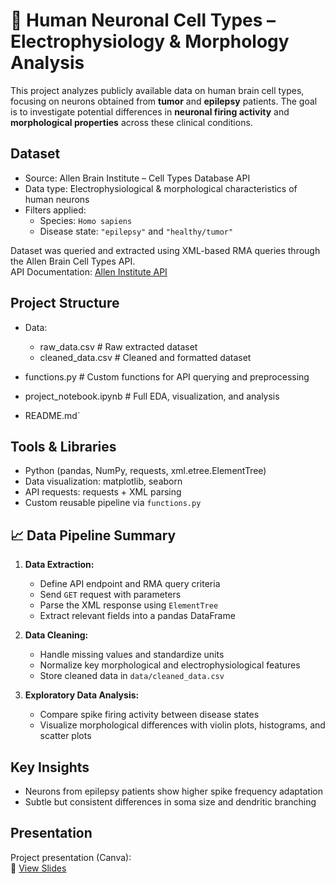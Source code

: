 # 🧠 Human Neuronal Cell Types – Electrophysiology & Morphology Analysis

This project analyzes publicly available data on human brain cell types, focusing on neurons obtained from **tumor** and **epilepsy** patients. The goal is to investigate potential differences in **neuronal firing activity** and **morphological properties** across these clinical conditions.

## Dataset

- Source: Allen Brain Institute – Cell Types Database API  
- Data type: Electrophysiological & morphological characteristics of human neurons  
- Filters applied:  
  - Species: `Homo sapiens`  
  - Disease state: `"epilepsy"` and `"healthy/tumor"`

Dataset was queried and extracted using XML-based RMA queries through the Allen Brain Cell Types API.  
API Documentation: [Allen Institute API](https://community.brain-map.org/t/cell-types-database-api/3016)

## Project Structure

- Data:
   - raw_data.csv # Raw extracted dataset
   - cleaned_data.csv # Cleaned and formatted dataset
     
- functions.py # Custom functions for API querying and preprocessing

- project_notebook.ipynb # Full EDA, visualization, and analysis

- README.md`

## Tools & Libraries

- Python (pandas, NumPy, requests, xml.etree.ElementTree)
- Data visualization: matplotlib, seaborn
- API requests: requests + XML parsing
- Custom reusable pipeline via `functions.py`

## 📈 Data Pipeline Summary

1. **Data Extraction:**
   - Define API endpoint and RMA query criteria
   - Send `GET` request with parameters
   - Parse the XML response using `ElementTree`
   - Extract relevant fields into a pandas DataFrame

2. **Data Cleaning:**
   - Handle missing values and standardize units
   - Normalize key morphological and electrophysiological features
   - Store cleaned data in `data/cleaned_data.csv`

3. **Exploratory Data Analysis:**
   - Compare spike firing activity between disease states
   - Visualize morphological differences with violin plots, histograms, and scatter plots


## Key Insights

- Neurons from epilepsy patients show higher spike frequency adaptation
- Subtle but consistent differences in soma size and dendritic branching

## Presentation

Project presentation (Canva):  
🔗 [View Slides](https://www.canva.com/design/DAF-0n2KWTc/1AI-sS16rVwdij_CBGHyGQ/edit)

